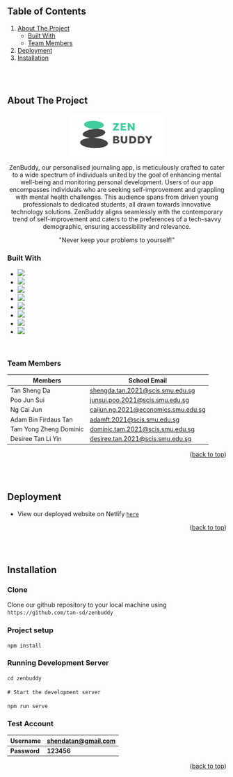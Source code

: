 <a id="readme-top"></a>

<!-- TABLE OF CONTENTS -->

## Table of Contents

  <ol>
    <li>
      <a href="#about-the-project">About The Project</a>
      <ul>
        <li><a href="#built-with">Built With</a></li>
        <li><a href="#team-members">Team Members</a></li>
      </ul>
    </li>
    <li><a href="#deployment">Deployment</a></li>
    <li><a href='#installation'>Installation</a></li>
  </ol>

<br/>
<br/>

## About The Project

<p align="center">
    <img src="./src/assets/images/logo/zenbuddy-logo.png" >
</p>

<p align=center>
ZenBuddy, our personalised journaling app, is meticulously crafted to cater to a wide spectrum of individuals united by the goal of enhancing mental well-being and monitoring personal development. Users of our app encompasses individuals who are seeking self-improvement and grappling with mental health challenges. This audience spans from driven young professionals to dedicated students, all drawn towards innovative technology solutions. ZenBuddy aligns seamlessly with the contemporary trend of self-improvement and caters to the preferences of a tech-savvy demographic, ensuring accessibility and relevance.

</p>

<p align=center>
"Never keep your problems to yourself!"
</p>

### Built With

- <a href="https://html.com/"><img width="26px" src="https://cdn.jsdelivr.net/gh/devicons/devicon/icons/html5/html5-original.svg"/></a>
- <a href="https://developer.mozilla.org/en-US/docs/Web/CSS"><img width="26px" src="https://cdn.jsdelivr.net/gh/devicons/devicon/icons/css3/css3-original.svg"/></a>
- <a href="https://www.javascript.com/"><img width="26px" src="https://cdn.jsdelivr.net/gh/devicons/devicon/icons/javascript/javascript-original.svg"/></a>
- <a href="https://vuejs.org/"><img src="https://cdn.jsdelivr.net/gh/devicons/devicon/icons/vuejs/vuejs-original.svg" width="26px"></a>
- <a href="https://getbootstrap.com"><img src="https://cdn.jsdelivr.net/gh/devicons/devicon/icons/bootstrap/bootstrap-original.svg" width="26px"></a>
- <a href="https://threejs.org/"><img src="https://cdn.jsdelivr.net/gh/devicons/devicon/icons/threejs/threejs-original.svg" width="26px"></a>
- <a href="https://firebase.google.com/?gclid=CjwKCAiA68ebBhB-EiwALVC-Nu9CUOHBl_f4ytQaPMxt6hrueI-AQV3jTr1F-8u7dtfenil2eMGkNhoCH2YQAvD_BwE&gclsrc=aw.ds"><img src="https://cdn.jsdelivr.net/gh/devicons/devicon/icons/firebase/firebase-plain.svg" width="26px"></a>
- <a href="https://www.blender.org/"><img src="https://cdn.jsdelivr.net/gh/devicons/devicon/icons/blender/blender-original.svg" width="26px"></a>

<br/>

### Team Members

| Members                        | School Email                        |
| ------------------------------ | ----------------------------------- |
| Tan Sheng Da                   | shengda.tan.2021@scis.smu.edu.sg    |
| Poo Jun Sui                    | junsui.poo.2021@scis.smu.edu.sg     |
| Ng Cai Jun                     | caijun.ng.2021@economics.smu.edu.sg |
| Adam Bin Firdaus Tan           | adamft.2021@scis.smu.edu.sg         |
| Tam Yong Zheng Dominic         | dominic.tam.2021@scis.smu.edu.sg    |
| Desiree Tan Li Yin             | desiree.tan.2021@scis.smu.edu.sg    |

<p align="right">(<a href="#readme-top">back to top</a>)</p>

<br/>
<br/>

## Deployment

- View our deployed website on Netlify <a href="">`here`</a> 

<p align="right">(<a href="#readme-top">back to top</a>)</p>

<br/>
<br/>

## Installation

### Clone

Clone our github repository to your local machine using `https://github.com/tan-sd/zenbuddy`

### Project setup

```
npm install
```

### Running Development Server

```
cd zenbuddy

# Start the development server

npm run serve
```

### Test Account

| **Username** | **shendatan@gmail.com** |
| ------------ | --------------------- |
| **Password** | **123456**          |

<p align="right">(<a href="#readme-top">back to top</a>)</p>
